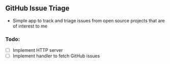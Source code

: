 ## GitHub Issue Triage

* Simple app to track and triage issues from open source projects that are of interest to me

### Todo:

- [ ] Implement HTTP server
- [ ] Implement handler to fetch GitHub issues
